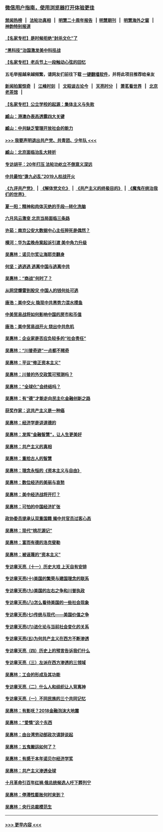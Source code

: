 ### [微信用户指南，使用浏览器打开体验更佳](https://github.com/gfw-breaker/banned-news1/blob/master/indexes/wechat-guide.md?t=0)
#### [禁闻热榜](热点新闻.md?t=0)  &nbsp;&nbsp;|&nbsp;&nbsp; [法轮功真相](https://github.com/gfw-breaker/truth/blob/master/README.md?t=0) &nbsp;&nbsp;|&nbsp;&nbsp; [明慧二十周年报告](https://github.com/gfw-breaker/mh-reports/blob/master/README.md?t=0) &nbsp;&nbsp;|&nbsp;&nbsp;[明慧期刊](https://github.com/gfw-breaker/mh-qikan) &nbsp;&nbsp;|&nbsp;&nbsp; [明慧海外之窗](https://github.com/gfw-breaker/mh-news/blob/master/README.md?t=0) &nbsp;&nbsp;|&nbsp;&nbsp; [神韵特别报道](https://github.com/gfw-breaker/mh-news/blob/master/shenyun.md?t=0)
#### [【名家专栏】是时候拒绝“封杀文化”了](../pages/nsc423/n11814093.md?t=02112202) 
#### [“黑科技”治国激发美中科技战](../pages/nsc423/n11638056.md?t=02112202) 
#### [【名家专栏】老兵节上一段触动心弦的回忆](../pages/nsc423/n11646016.md?t=02112202) 
#### 五毛举报越来越频繁，请网友们前往下载 [一键翻墙软件](https://github.com/gfw-breaker/ssr-accounts)，并将此项目推荐给亲友
#### [新闻拍案惊奇](https://github.com/gfw-breaker/banned-news1/blob/master/pages/link4.md) &nbsp;&nbsp;|&nbsp;&nbsp; [江峰时刻](https://github.com/gfw-breaker/banned-news1/blob/master/pages/link4.md) &nbsp;&nbsp;|&nbsp;&nbsp; [文昭谈古论今](https://github.com/gfw-breaker/banned-news1/blob/master/pages/link4.md) &nbsp;&nbsp;|&nbsp;&nbsp; [天亮时分](https://github.com/gfw-breaker/banned-news1/blob/master/pages/link4.md) &nbsp;&nbsp;|&nbsp;&nbsp; [萧茗看世界](https://github.com/gfw-breaker/banned-news1/blob/master/pages/link4.md) &nbsp;&nbsp;|&nbsp;&nbsp; [北京老茶馆](https://github.com/gfw-breaker/banned-news1/blob/master/pages/link4.md) &nbsp;&nbsp;|&nbsp;&nbsp; 
#### [【名家专栏】公立学校的起源：集体主义与失败](../pages/nsc423/n11601833.md?t=02112202) 
#### [臧山：港澳办表态透露四大关键](../pages/nsc423/n11421628.md?t=02112202) 
#### [臧山：中共缺乏管理开放社会的能力](../pages/nsc423/n11407457.md?t=02112202) 
#### [>>> 我要声明退出共产党、共青团、少年队 <<<](https://github.com/begood0513/goodnews/blob/master/quit/letter.md) 
#### [臧山：北京面临治乱大转折](../pages/nsc423/n11406895.md?t=02112202) 
#### [专访胡平：20年打压 法轮功屹立不倒意义深远](../pages/nsc423/n11398800.md?t=02112202) 
#### [中共最怕“逢九必乱”2019人权战开火](../pages/nsc423/n11385248.md?t=02112202) 
#### [《九评共产党》](https://github.com/begood0513/9ping.md/blob/master/README.md) &nbsp;|&nbsp; [《解体党文化》](../../../../jtdwh.md/blob/master/README.md)  &nbsp;|&nbsp; [《共产主义的终极目的》](../../../../gczydzjmd.md/blob/master/README.md) &nbsp;|&nbsp; [《魔鬼在统治我们的世界》](../../../../mgztzwmdsj.md/blob/master/README.md) 
#### [夏一阳：精神和肉体灭绝的手段—转化洗脑](../pages/nsc423/n11368250.md?t=02112202) 
#### [六月风云激变 北京当局面临三条路](../pages/nsc423/n11313668.md?t=02112202) 
#### [许茹：南京公安大数据中心主任猝死是偶然？](../pages/nsc423/n11064744.md?t=02112202) 
#### [横河：华为孟晚舟案起诉引渡 美中角力升级](../pages/nsc423/n11027230.md?t=02112202) 
#### [吴惠林：诺贝尔奖让海耶克翻身](../pages/nsc423/n10890049.md?t=02112202) 
#### [何坚：逃逃逃 逃离中国与逃离中共](../pages/nsc423/n10592891.md?t=02112202) 
#### [吴惠林：“商战”何时了？](../pages/nsc423/n10573558.md?t=02112202) 
#### [从网贷爆雷到股灾 中国人的钱何处可逃](../pages/nsc423/n10572800.md?t=02112202) 
#### [唐浩：美中交火 隐现中共黑势力混水摸鱼](../pages/nsc423/n10544040.md?t=02112202) 
#### [中美贸易战将如何影响中国的房市和币值](../pages/nsc423/n10543697.md?t=02112202) 
#### [唐浩：美中贸易战开火 烧出中共危机](../pages/nsc423/n10540126.md?t=02112202) 
#### [吴惠林：企业家是否应负较多的“社会责任”](../pages/nsc423/n10535022.md?t=02112202) 
#### [吴惠林：“川普奇迹”一点都不稀奇](../pages/nsc423/n10512808.md?t=02112202) 
#### [吴惠林：平议“修正资本主义”](../pages/nsc423/n10495724.md?t=02112202) 
#### [吴惠林：川普的外交政策可预测吗？](../pages/nsc423/n10462387.md?t=02112202) 
#### [吴惠林：“全球化”会终结吗？](../pages/nsc423/n10452838.md?t=02112202) 
#### [吴惠林：有“德”才能走向民主化金融创新之路](../pages/nsc423/n10432292.md?t=02112202) 
#### [获奖作家：这共产主义是一种癌](../pages/nsc423/n10431541.md?t=02112202) 
#### [吴惠林：经济学是讲道德的](../pages/nsc423/n10398014.md?t=02112202) 
#### [吴惠林：发挥“金融智慧”，让人生更美好](../pages/nsc423/n10375019.md?t=02112202) 
#### [吴惠林：共产主义的真相](../pages/nsc423/n10351394.md?t=02112202) 
#### [吴惠林：重拾古人的智慧](../pages/nsc423/n10337691.md?t=02112202) 
#### [吴惠林：理念永恒的《资本主义与自由》](../pages/nsc423/n10316274.md?t=02112202) 
#### [吴惠林：数位经济的美丽与哀愁](../pages/nsc423/n10292946.md?t=02112202) 
#### [吴惠林：美中经济战将开打？](../pages/nsc423/n10258825.md?t=02112202) 
#### [吴惠林：可怕的中国经济扩张](../pages/nsc423/n10219147.md?t=02112202) 
#### [政协委员提承认双重国籍 揭中共官员过客心态](../pages/nsc423/n10208809.md?t=02112202) 
#### [吴惠林：现代“桃花源记”](../pages/nsc423/n10185234.md?t=02112202) 
#### [吴惠林：富而有德的洛克斐勒](../pages/nsc423/n10142264.md?t=02112202) 
#### [吴惠林：被诬蔑的“资本主义”](../pages/nsc423/n10124816.md?t=02112202) 
#### [专访章天亮（十一）历史大戏 上天自有安排](../pages/nsc423/n10094905.md?t=02112202) 
#### [专访章天亮(十)美国的繁荣与建国理念的联系](../pages/nsc423/n10094899.md?t=02112202) 
#### [专访章天亮(九)美国的左右之争和川普执政](../pages/nsc423/n10094889.md?t=02112202) 
#### [专访章天亮(八)怎么看待美国的一些社会现象](../pages/nsc423/n10094857.md?t=02112202) 
#### [专访章天亮(七)传统与现代——美国价值之争](../pages/nsc423/n10093140.md?t=02112202) 
#### [专访章天亮(六)进化论与当前社会变化的关系](../pages/nsc423/n10092036.md?t=02112202) 
#### [专访章天亮(五)为何共产主义在西方不断渗透](../pages/nsc423/n10083620.md?t=02112202) 
#### [专访章天亮（四）历史上的预言告诉我们什么](../pages/nsc423/n10083606.md?t=02112202) 
#### [专访章天亮（三）左派在西方渗透的三领域](../pages/nsc423/n10081115.md?t=02112202) 
#### [吴惠林：工会的形成及其功能](../pages/nsc423/n10080633.md?t=02112202) 
#### [专访章天亮（二）什么人和组织让人背离神](../pages/nsc423/n10076637.md?t=02112202) 
#### [专访章天亮（一）不同民族的三个共同记忆](../pages/nsc423/n10074188.md?t=02112202) 
#### [吴惠林：有影呒？2018金融泡沫大地震](../pages/nsc423/n10040534.md?t=02112202) 
#### [吴惠林：“爱情”这个东西](../pages/nsc423/n10019423.md?t=02112202) 
#### [吴惠林：由台湾劳动部政次请辞说起](../pages/nsc423/n9979679.md?t=02112202) 
#### [吴惠林：五鬼搬运如何了？](../pages/nsc423/n9925338.md?t=02112202) 
#### [吴惠林：有感于本年诺贝尔经济学奖](../pages/nsc423/n9871883.md?t=02112202) 
#### [吴惠林：共产主义渗透全球](../pages/nsc423/n9812748.md?t=02112202) 
#### [十月革命引百年红祸 俄总统候选人吁下葬列宁](../pages/nsc423/n9810182.md?t=02112202) 
#### [吴惠林：停滞性膨胀何时来到？](../pages/nsc423/n9764136.md?t=02112202) 
#### [吴惠林：央行总裁模范生](../pages/nsc423/n9728134.md?t=02112202) 

----
#### [ >>> 更早内容 <<< ](../indexes/nsc423-earlier.md)
